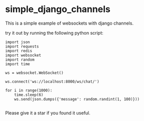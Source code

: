 # simple_django_channels

This is a simple example of websockets with django channels.

try it out by running the following python script:

```
import json
import requests
import redis
import websocket
import random
import time

ws = websocket.WebSocket()

ws.connect('ws://localhost:8000/ws/chat/')

for i in range(1000):
    time.sleep(6)
    ws.send(json.dumps({'message': random.randint(1, 100)}))
    
```

Please give it a star if you found it useful.
